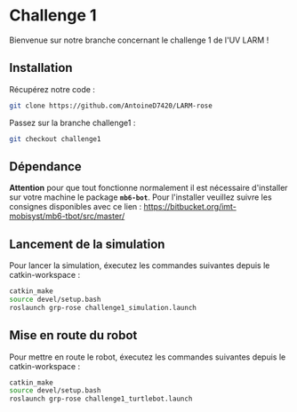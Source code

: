 # Challenge 1

Bienvenue sur notre branche concernant le challenge 1 de l'UV LARM !

## Installation

Récupérez notre code :
``` bash
git clone https://github.com/AntoineD7420/LARM-rose
```

Passez sur la branche challenge1 :
``` bash
git checkout challenge1
```

## Dépendance

**Attention** pour que tout fonctionne normalement il est nécessaire d'installer sur votre machine le package **`mb6-bot`**. Pour l'installer veuillez suivre les consignes disponibles avec ce lien :
https://bitbucket.org/imt-mobisyst/mb6-tbot/src/master/

## Lancement de la simulation

Pour lancer la simulation, éxecutez les commandes suivantes depuis le catkin-workspace :
``` bash
catkin_make
source devel/setup.bash
roslaunch grp-rose challenge1_simulation.launch
```

## Mise en route du robot

Pour mettre en route le robot, éxecutez les commandes suivantes depuis le catkin-workspace :
``` bash
catkin_make
source devel/setup.bash
roslaunch grp-rose challenge1_turtlebot.launch
```